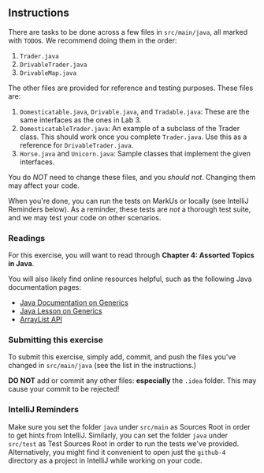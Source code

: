 ## Instructions
There are tasks to be done across a few files in `src/main/java`, all marked with `TODO`s. We recommend doing them in the order:

1. `Trader.java`
2. `DrivableTrader.java`
3. `DrivableMap.java`

The other files are provided for reference and testing purposes. These files are:

1. `Domesticatable.java`, `Drivable.java`, and `Tradable.java`: These are the same interfaces as the ones in Lab 3.
2. `DomesticatableTrader.java`: An example of a subclass of the Trader class. This should work once you complete `Trader.java`. Use this as a reference for `DrivableTrader.java`.
3. `Horse.java` and `Unicorn.java`: Sample classes that implement the given interfaces.

You do *NOT* need to change these files, and you *should not*. Changing them may affect your code.

When you're done, you can run the tests on MarkUs or locally (see IntelliJ Reminders below). As a reminder, these tests are *not* a thorough test suite, and we may test your code on other scenarios.

### Readings
For this exercise, you will want to read through **Chapter 4: Assorted Topics in Java**.

You will also likely find online resources helpful, such as the following Java documentation pages:

- [Java Documentation on Generics](https://docs.oracle.com/javase/8/docs/technotes/guides/language/generics.html)
- [Java Lesson on Generics](https://docs.oracle.com/javase/tutorial/java/generics/index.html)
- [ArrayList API](https://docs.oracle.com/javase/8/docs/api/java/util/ArrayList.html)

### Submitting this exercise
To submit this exercise, simply add, commit, and push the files you've changed in `src/main/java` (see the list in the instructions.)

**DO NOT** add or commit any other files: **especially** the `.idea` folder. This may cause your commit to be rejected!


### IntelliJ Reminders
Make sure you set the folder `java` under `src/main` as Sources Root in order to get hints from IntelliJ. Similarly, you can set the folder `java` under `src/test` as Test Sources Root in order to run the tests we've provided.
Alternatively, you might find it convenient to open just the `github-4` directory as a project in IntelliJ while working on your code.